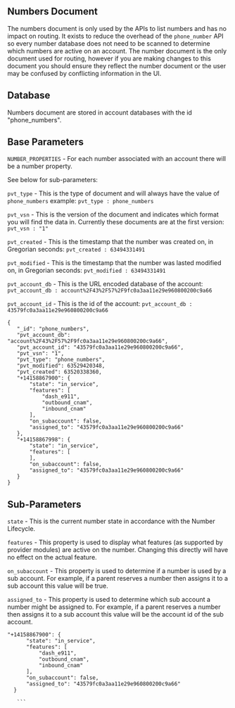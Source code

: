 ## Numbers Document



The numbers document is only used by the APIs to list numbers and has no impact on routing.  It exists to reduce the overhead of the `phone_number` API so every number database does not need to be scanned to determine which numbers are active on an account.
The number document is the only document used for routing, however if you are making changes to this document you should ensure they reflect the number document or the user may be confused by conflicting information in the UI.


## Database

Numbers document are stored in account databases with the id "phone_numbers".


## Base Parameters

`NUMBER_PROPERTIES` - For each number associated with an account there will be a number property.  

See below for sub-parameters:

`pvt_type` - This is the type of document and will always have the value of `phone_numbers` example: `pvt_type : phone_numbers`

`pvt_vsn` - This is the version of the document and indicates which format you will find the data in. Currently these documents are at the first version: `pvt_vsn : "1"`

`pvt_created` - This is the timestamp that the number was created on, in Gregorian seconds: `pvt_created : 63494331491`

`pvt_modified` - This is the timestamp that the number was lasted modified on, in Gregorian seconds: `pvt_modified : 63494331491`

`pvt_account_db` - This is the URL encoded database of the account: `pvt_account_db : account%2F43%2F57%2F9fc0a3aa11e29e960800200c9a66`

`pvt_account_id` - This is the id of the account: `pvt_account_db : 43579fc0a3aa11e29e960800200c9a66`
```
{
   "_id": "phone_numbers",
   "pvt_account_db": "account%2F43%2F57%2F9fc0a3aa11e29e960800200c9a66",
   "pvt_account_id": "43579fc0a3aa11e29e960800200c9a66",
   "pvt_vsn": "1",
   "pvt_type": "phone_numbers",
   "pvt_modified": 63529420348,
   "pvt_created": 63520338360,
   "+14158867900": {
       "state": "in_service",
       "features": [
           "dash_e911",
           "outbound_cnam",
           "inbound_cnam"
       ],
       "on_subaccount": false,
       "assigned_to": "43579fc0a3aa11e29e960800200c9a66"
   },
   "+14158867998": {
       "state": "in_service",
       "features": [
       ],
       "on_subaccount": false,
       "assigned_to": "43579fc0a3aa11e29e960800200c9a66"
   }
}
```

## Sub-Parameters

`state` - This is the current number state in accordance with the Number Lifecycle.

`features` - This property is used to display what features (as supported by provider modules) are active on the number. Changing this directly will have no effect on the actual feature.

`on_subaccount` - This property is used to determine if a number is used by a sub account. For example, if a parent reserves a number then assigns it to a sub account this value will be true.

`assigned_to` - This property is used to determine which sub account a number might be assigned to. For example, if a parent reserves a number then assigns it to a sub account this value will be the account id of the sub account.
 
 ```
 "+14158867900": {
       "state": "in_service",
       "features": [
           "dash_e911",
           "outbound_cnam",
           "inbound_cnam"
       ],
       "on_subaccount": false,
       "assigned_to": "43579fc0a3aa11e29e960800200c9a66"
   }
   
    ```
